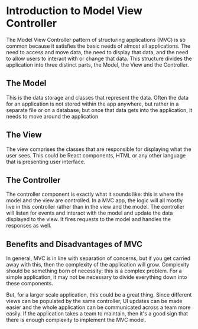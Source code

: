 # Introduction to Model View Controller

The Model View Controller pattern of structuring applications (MVC) is so common because it satisfies the basic needs of almost all applications. The need to access and move data, the need to display that data, and the need to allow users to interact with or change that data. This structure divides the application into three distinct parts, the Model, the View and the Controller.

## The Model

This is the data storage and classes that represent the data. Often the data for an application is not stored within the app anywhere, but rather in a separate file or on a database, but once that data gets into the application, it needs to move around the application

## The View

The view comprises the classes that are responsible for displaying what the user sees. This could be React components, HTML or any other language that is presenting user interface.

## The Controller

The controller component is exactly what it sounds like: this is where the model and the view are controlled. In a MVC app, the logic will all mostly live in this controller rather than in the view and the model. The controller will listen for events and interact with the model and update the data displayed to the view. It fires requests to the model and handles the responses as well.

## Benefits and Disadvantages of MVC

In general, MVC is in line with separation of concerns, but if you get carried away with this, then the complexity of the application will grow. Complexity should be something born of necessity: this is a complex problem. For a simple application, it may not be necessary to divide everything down into these components.

But, for a larger scale application, this could be a great thing. Since different views can be populated by the same controller, UI updates can be made easier and the whole application can be communicated across a team more easily. If the application takes a team to maintain, then it's a good sign that there is enough complexity to implement the MVC model.

